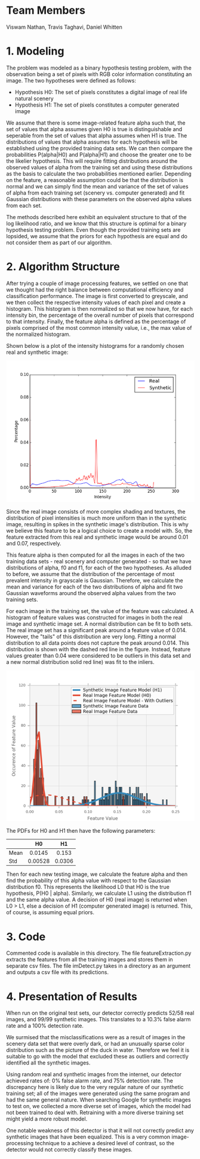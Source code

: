 # Team Members
Viswam Nathan, Travis Taghavi, Daniel Whitten

# 1. Modeling

The problem was modeled as a binary hypothesis testing problem, with the observation being a set of pixels with RGB color information constituting an image. The two hypotheses were defined as follows:

* Hypothesis H0: The set of pixels constitutes a digital image of real life natural scenery
* Hypothesis H1: The set of pixels constitutes a computer generated image

We assume that there is some image-related feature alpha such that, the set of values that alpha assumes given H0 is true is distinguishable and seperable from the set of values that alpha assumes when H1 is true. The distributions of values that alpha assumes for each hypothesis will be established using the provided training data sets. We can then compare the probabilities P(alpha|H0) and P(alpha|H1) and choose the greater one to be the likelier hypothesis. This will require fitting distributions around the observed values of alpha from the training set and using these distributions as the basis to calculate the two probabilities mentioned earlier. Depending on the feature, a reasonable assumption could be that the distribution is normal and we can simply find the mean and variance of the set of values of alpha from each training set (scenery vs. computer generated) and fit Gaussian distributions with these parameters on the observed alpha values from each set.

The methods described here exhibit an equivalent structure to that of the log likelihood ratio, and we know that this structure is optimal for a binary hypothesis testing problem. Even though the provided training sets are lopsided, we assume that the priors for each hypothesis are equal and do not consider them as part of our algorithm.

# 2. Algorithm Structure

After trying a couple of image processing features, we settled on one that we thought had the right balance between computational efficiency and classification performance. The image is first converted to greyscale, and we then collect the respective intensity values of each pixel and create a histogram. This histogram is then normalized so that we now have, for each intensity bin, the percentage of the overall number of pixels that correspond to that intensity. Finally, the feature alpha is defined as the percentage of pixels comprised of the most common intensity value, i.e., the max value of the normalized histogram.

Shown below is a plot of the intensity histograms for a randomly chosen real and synthetic image:

<img src="plots/featurehistogram.png" alt="modeled pdfs" style="width: 600px;"/>

Since the real image consists of more complex shading and textures, the distribution of pixel intensities is much more uniform than in the synthetic image, resulting in spikes in the synthetic image's distribution.
This is why we believe this feature to be a logical choice to create a model with.
So, the feature extracted from this real and synthetic image would be around 0.01 and 0.07, respectively.



This feature alpha is then computed for all the images in each of the two training data sets - real scenery and computer generated - so that we have distributions of alpha, f0 and f1, for each of the two hypotheses.
As alluded to before, we assume that the distribution of the percentage of most prevalent intensity in grayscale is Gaussian. Therefore, we calculate the mean and variance for each of the two distributions of alpha and fit two Gaussian waveforms around the observed alpha values from the two training sets.

For each image in the training set, the value of the feature was calculated.
A histogram of feature values was constructed for images in both the real image and synthetic image set.
A normal distribution can be fit to both sets.
The real image set has a significant peak around a feature value of 0.014.
However, the "tails" of this distribution are very long.
Fitting a normal distribution to all data points does not capture the peak around 0.014.
This distribution is shown with the dashed red line in the figure.
Instead, feature values greater than 0.04 were considered to be outliers in this data set and a new normal distribution solid red line) was fit to the inliers.

<img src="plots/model_distributions.png" alt="modeled pdfs" style="width: 600px;"/>

The PDFs for H0 and H1 then have the following parameters:

|         | H0           | H1  |
| ------------- |:-------------:| :-----:|
| Mean     | 0.0145 | 0.153 |
| Std     | 0.00528      |   0.0306 |

Then for each new testing image, we calculate the feature alpha and then find the probability of this alpha value with respect to the Gaussian distribution f0. This represents the likelihood L0 that H0 is the true hypothesis, P(H0 | alpha). Similarly, we calculate L1 using the distribution f1 and the same alpha value. A decision of H0 (real image) is returned when L0 > L1, else a decision of H1 (computer generated image) is returned.
This, of course, is assuming equal priors.

# 3. Code

Commented code is available in this directory. The file featureExtraction.py extracts the features from all the training images and stores them in separate csv files.
The file imDetect.py takes in a directory as an argument and outputs a csv file with its predictions.

# 4. Presentation of Results

When run on the original test sets, our detector correctly predicts 52/58 real images, and 99/99 synthetic images.
This translates to a 10.3% false alarm rate and a 100% detection rate.

We surmised that the misclassifications were as a result of images in the scenery data set that were overly dark, or had an unusually sparse color distribution such as the picture of the duck in water. Therefore we feel it is suitable to go with the model that excluded these as outliers and correctly identified all the synthetic images.


Using random real and synthetic images from the internet, our detector achieved rates of: 0% false alarm rate, and 75% detection rate.
The discrepancy here is likely due to the very regular nature of our synthetic training set; all of the images were generated using the same program and had the same general nature.
When searching Google for synthetic images to test on, we collected a more diverse set of images, which the model had not been trained to deal with.
Retraining with a more diverse training set might yield a more robust model.

One notable weakness of this detector is that it will not correctly predict any synthetic images that have been equalized.
This is a very common image-processing technique to a achieve a desired level of contrast, so the detector would not correctly classify these images.
